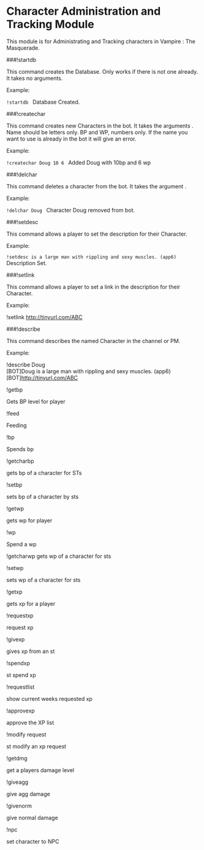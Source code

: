 # Character Administration and Tracking Module 

This module is for Administrating and Tracking characters in Vampire : The Masquerade. 

###!startdb 

This command creates the Database. Only works if there is not one already. It takes no arguments.

Example:

`!startdb
`<BOT> Database Created.


###!createchar 

This command creates new Characters in the bot. It takes the arguments <name> <bp> <wp>. Name should be letters only. BP and WP, numbers only. If the name you want to use is already in the bot it will give an error.

Example:

`!createchar Doug 10 6
`<BOT> Added Doug with 10bp and 6 wp


###!delchar  

This command deletes a character from the bot. It takes the argument <name>. 

Example:

`!delchar Doug
`<Bot> Character Doug removed from bot.


###!setdesc

This command allows a player to set the description for their Character.

Example:

`!setdesc is a large man with rippling and sexy muscles. (app6)
`<BOT> Description Set.


###!setlink

This command allows a player to set a link in the description for their Character.

Example:

!setlink http://tinyurl.com/ABC



###!describe

This command describes the named Character in the channel or PM.

Example:

!describe Doug   
[BOT]Doug is a large man with rippling and sexy muscles. (app6)  
[BOT]http://tinyurl.com/ABC


!getbp

Gets BP level for player


!feed

Feeding


!bp

Spends bp


!getcharbp

gets bp of a character for STs


!setbp

sets bp of a character by sts



!getwp

gets wp for player


!wp

Spend a wp


!getcharwp
gets wp of a character for sts


!setwp

sets wp of a character for sts


!getxp

gets xp for a player


!requestxp

request xp


!givexp

gives xp from an st

!spendxp

st spend xp

!requestlist

show current weeks requested xp

!approvexp

approve the XP list

!modify request

st modify an xp request

!getdmg

get a players damage level

!giveagg

give agg damage

!givenorm

give normal damage

!npc

set character to NPC
